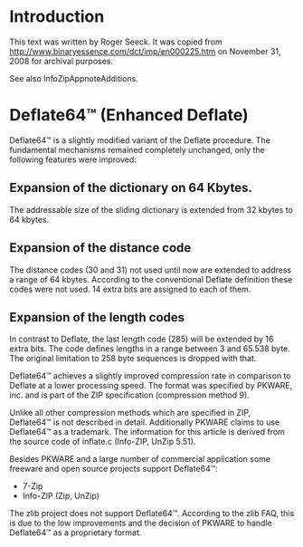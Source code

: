 # Introduction #

This text was written by Roger Seeck. It was copied from http://www.binaryessence.com/dct/imp/en000225.htm on November 31, 2008 for archival purposes.

See also InfoZipAppnoteAdditions.

# Deflate64™ (Enhanced Deflate) #

Deflate64™ is a slightly modified variant of the Deflate procedure. The fundamental mechanisms remained completely unchanged, only the following features were improved:

## Expansion of the dictionary on 64 Kbytes. ##

The addressable size of the sliding dictionary is extended from 32 kbytes to 64 kbytes.

## Expansion of the distance code ##

The distance codes (30 and 31) not used until now are extended to address a range of 64 kbytes. According to the conventional Deflate definition these codes were not used. 14 extra bits are assigned to each of them.

## Expansion of the length codes ##

In contrast to Deflate, the last length code (285) will be extended by 16 extra bits. The code defines lengths in a range between 3 and 65.538 byte. The original limitation to 258 byte sequences is dropped with that.

Deflate64™ achieves a slightly improved compression rate in comparison to Deflate at a lower processing speed. The format was specified by PKWARE, inc. and is part of the ZIP specification (compression method 9).

Unlike all other compression methods which are specified in ZIP, Deflate64™ is not described in detail. Additionally PKWARE claims to use Deflate64™ as a trademark. The information for this article is derived from the source code of inflate.c (Info-ZIP, UnZip 5.51).

Besides PKWARE and a large number of commercial application some freeware and open source projects support Deflate64™:
  * 7-Zip
  * Info-ZIP (Zip, UnZip)

The zlib project does not support Deflate64™. According to the zlib FAQ, this is due to the low improvements and the decision of PKWARE to handle Deflate64™ as a proprietary format.